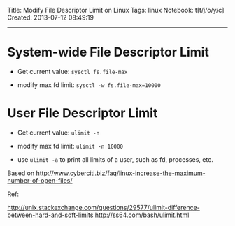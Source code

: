 Title: Modify File Descriptor Limit on Linux
Tags: linux
Notebook: t[t/j/o/y/c]
Created: 2013-07-12 08:49:19

------

# System-wide File Descriptor Limit

* Get current value: `sysctl fs.file-max`

* modify max fd limit: `sysctl -w fs.file-max=10000`

# User File Descriptor Limit

* Get current value: `ulimit -n`

* modify max fd limit: `ulimit -n 10000`

* use `ulimit -a` to print all limits of a user, such as fd, processes, etc.

Based on http://www.cyberciti.biz/faq/linux-increase-the-maximum-number-of-open-files/ 

Ref: 

http://unix.stackexchange.com/questions/29577/ulimit-difference-between-hard-and-soft-limits 
http://ss64.com/bash/ulimit.html
